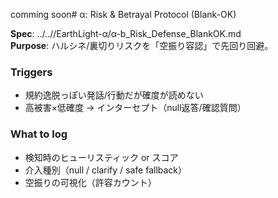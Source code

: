 comming soon# α: Risk & Betrayal Protocol (Blank-OK)

**Spec**: ../..//EarthLight-α/α-b_Risk_Defense_BlankOK.md  
**Purpose**: ハルシネ/裏切りリスクを「空振り容認」で先回り回避。

### Triggers
- 規約逸脱っぽい発話/行動だが確度が読めない
- 高被害×低確度 → インターセプト（null返答/確認質問）

### What to log
- 検知時のヒューリスティック or スコア
- 介入種別（null / clarify / safe fallback）
- 空振りの可視化（許容カウント）
